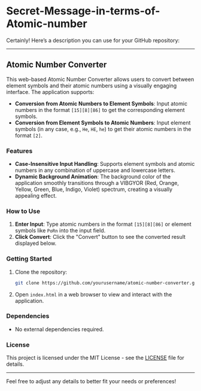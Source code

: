 # Secret-Message-in-terms-of-Atomic-number
Certainly! Here’s a description you can use for your GitHub repository:

---

## Atomic Number Converter

This web-based Atomic Number Converter allows users to convert between element symbols and their atomic numbers using a visually engaging interface. The application supports:

- **Conversion from Atomic Numbers to Element Symbols**: Input atomic numbers in the format `[15][8][86]` to get the corresponding element symbols.
- **Conversion from Element Symbols to Atomic Numbers**: Input element symbols (in any case, e.g., `He`, `HE`, `he`) to get their atomic numbers in the format `[2]`.

### Features

- **Case-Insensitive Input Handling**: Supports element symbols and atomic numbers in any combination of uppercase and lowercase letters.
- **Dynamic Background Animation**: The background color of the application smoothly transitions through a VIBGYOR (Red, Orange, Yellow, Green, Blue, Indigo, Violet) spectrum, creating a visually appealing effect.

### How to Use

1. **Enter Input**: Type atomic numbers in the format `[15][8][86]` or element symbols like `PoRn` into the input field.
2. **Click Convert**: Click the "Convert" button to see the converted result displayed below.

### Getting Started

1. Clone the repository:
   ```bash
   git clone https://github.com/yourusername/atomic-number-converter.git
   ```
2. Open `index.html` in a web browser to view and interact with the application.

### Dependencies

- No external dependencies required.

### License

This project is licensed under the MIT License - see the [LICENSE](LICENSE) file for details.

---

Feel free to adjust any details to better fit your needs or preferences!
